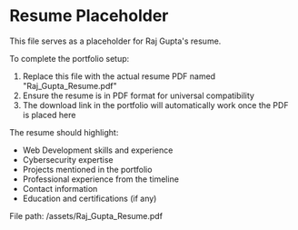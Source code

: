 # Resume Placeholder

This file serves as a placeholder for Raj Gupta's resume. 

To complete the portfolio setup:
1. Replace this file with the actual resume PDF named "Raj_Gupta_Resume.pdf"
2. Ensure the resume is in PDF format for universal compatibility
3. The download link in the portfolio will automatically work once the PDF is placed here

The resume should highlight:
- Web Development skills and experience
- Cybersecurity expertise
- Projects mentioned in the portfolio
- Professional experience from the timeline
- Contact information
- Education and certifications (if any)

File path: /assets/Raj_Gupta_Resume.pdf
